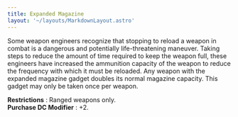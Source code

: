 ```yaml
---
title: Expanded Magazine
layout: '~/layouts/MarkdownLayout.astro'
---
```

Some weapon engineers recognize that stopping to reload a weapon in combat is
a dangerous and potentially life-threatening maneuver. Taking steps to reduce
the amount of time required to keep the weapon full, these engineers have
increased the ammunition capacity of the weapon to reduce the frequency with
which it must be reloaded. Any weapon with the expanded magazine gadget
doubles its normal magazine capacity. This gadget may only be taken once per
weapon.

**Restrictions** : Ranged weapons only.  
**Purchase DC Modifier** : +2.

